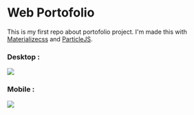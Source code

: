 # Web Portofolio

This is my first repo about portofolio project. I'm made this with <a href="https://materializecss.com/">Materializecss</a> and [ParticleJS](https://codepen.io/VincentGarreau/pen/pnlso).

<h3> Desktop :</h3>
<img src="demo1.png">
<h3> Mobile :</h3>
<img src="demo2.png">
